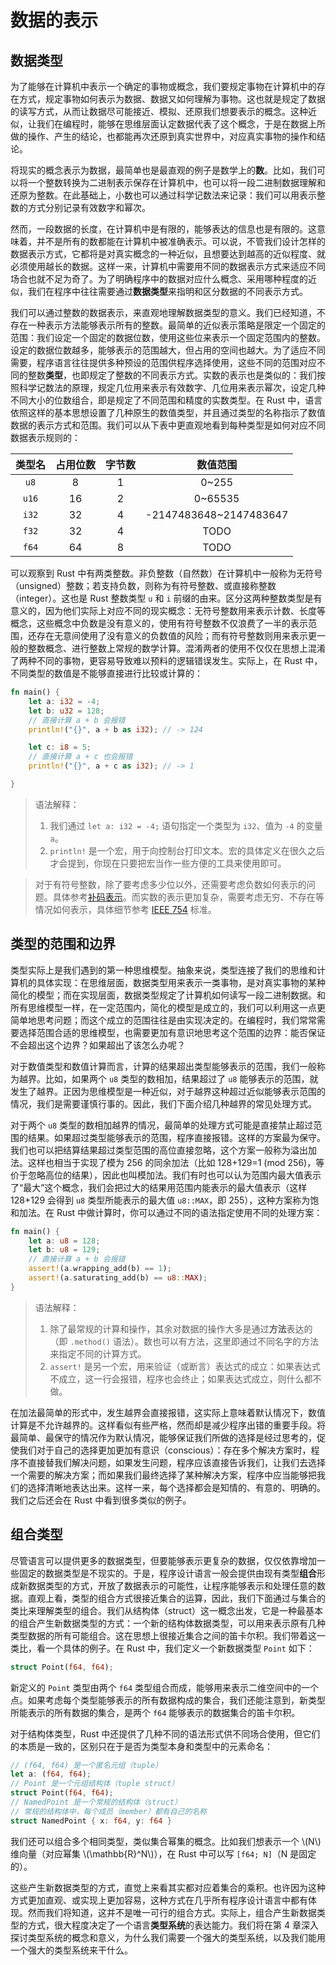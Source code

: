 # 数据的表示

## 数据类型

为了能够在计算机中表示一个确定的事物或概念，我们要规定事物在计算机中的存在方式，规定事物如何表示为数据、数据又如何理解为事物。这也就是规定了数据的读写方式，从而让数据尽可能接近、模拟、还原我们想要表示的概念。这种近似，让我们在编程时，能够在思维层面认定数据代表了这个概念，于是在数据上所做的操作、产生的结论，也都能再次还原到真实世界中，对应真实事物的操作和结论。

将现实的概念表示为数据，最简单也是最直观的例子是数学上的**数**。比如，我们可以将一个整数转换为二进制表示保存在计算机中，也可以将一段二进制数据理解和还原为整数。在此基础上，小数也可以通过科学记数法来记录：我们可以用表示整数的方式分别记录有效数字和幂次。

然而，一段数据的长度，在计算机中是有限的，能够表达的信息也是有限的。这意味着，并不是所有的数都能在计算机中被准确表示。可以说，不管我们设计怎样的数据表示方式，它都将是对真实概念的一种近似，且想要达到越高的近似程度、就必须使用越长的数据。这样一来，计算机中需要用不同的数据表示方式来适应不同场合也就不足为奇了。为了明确程序中的数据对应什么概念、采用哪种程度的近似，我们在程序中往往需要通过**数据类型**来指明和区分数据的不同表示方式。

我们可以通过整数的数据表示，来直观地理解数据类型的意义。我们已经知道，不存在一种表示方法能够表示所有的整数。最简单的近似表示策略是限定一个固定的范围：我们设定一个固定的数据位数，使用这些位来表示一个固定范围内的整数。设定的数据位数越多，能够表示的范围越大，但占用的空间也越大。为了适应不同需要，程序语言往往提供多种预设的范围供程序选择使用，这些不同的范围对应不同的整数**类型**，也即规定了整数的不同表示方式。实数的表示也是类似的：我们按照科学记数法的原理，规定几位用来表示有效数字、几位用来表示幂次，设定几种不同大小的位数组合，即是规定了不同范围和精度的实数类型。在 Rust 中，语言依照这样的基本思想设置了几种原生的数值类型，并且通过类型的名称指示了数值数据的表示方式和范围。我们可以从下表中更直观地看到每种类型是如何对应不同数据表示规则的：

| 类型名 | 占用位数 | 字节数 |        数值范围        |
| :----: | :------: | :----: | :--------------------: |
|  `u8`  |    8     |   1    |         0~255          |
| `u16`  |    16    |   2    |        0~65535         |
| `i32`  |    32    |   4    | -2147483648~2147483647 |
| `f32`  |    32    |   4    |          TODO          |
| `f64`  |    64    |   8    |          TODO          |

可以观察到 Rust 中有两类整数。非负整数（自然数）在计算机中一般称为无符号（unsigned）整数；若支持负数，则称为有符号整数、或直接称整数（integer）。这也是 Rust 整数类型 `u` 和 `i` 前缀的由来。区分这两种整数类型是有意义的，因为他们实际上对应不同的现实概念：无符号整数用来表示计数、长度等概念，这些概念中负数是没有意义的，使用有符号整数不仅浪费了一半的表示范围，还存在无意间使用了没有意义的负数值的风险；而有符号整数则用来表示更一般的整数概念、进行整数上常规的数学计算。混淆两者的使用不仅仅在思想上混淆了两种不同的事物，更容易导致难以预料的逻辑错误发生。实际上，在 Rust 中，不同类型的数值是不能够直接进行比较或计算的：

```rust
fn main() {
    let a: i32 = -4;
    let b: u32 = 128;
    // 直接计算 a + b 会报错
    println!("{}", a + b as i32); // -> 124

    let c: i8 = 5;
    // 直接计算 a + c 也会报错
    println!("{}", a + c as i32); // -> 1

}
```

> 语法解释：
> 1. 我们通过 `let a: i32 = -4;` 语句指定一个类型为 `i32`、值为 `-4` 的变量 `a`。
> 2. `println!` 是一个宏，用于向控制台打印文本。宏的具体定义在很久之后才会提到，你现在只要把宏当作一些方便的工具来使用即可。

> 对于有符号整数，除了要考虑多少位以外，还需要考虑负数如何表示的问题。具体参考[补码表示](https://zh.wikipedia.org/wiki/二補數)。而实数的表示更加复杂，需要考虑无穷、不存在等情况如何表示，具体细节参考 [IEEE 754](https://zh.wikipedia.org/wiki/IEEE_754) 标准。


## 类型的范围和边界

类型实际上是我们遇到的第一种思维模型。抽象来说，类型连接了我们的思维和计算机的具体实现：在思维层面，数据类型用来表示一类事物，是对真实事物的某种简化的模型；而在实现层面，数据类型规定了计算机如何读写一段二进制数据。和所有思维模型一样，在一定范围内，简化的模型是成立的，我们可以利用这一点更简单地思考问题；而这个成立的范围往往是由实现决定的。在编程时，我们常常需要选择范围合适的思维模型，也需要更加有意识地思考这个范围的边界：能否保证不会超出这个边界？如果超出了该怎么办呢？

对于数值类型和数值计算而言，计算的结果超出类型能够表示的范围，我们一般称为越界。比如，如果两个 `u8` 类型的数相加，结果超过了 `u8` 能够表示的范围，就发生了越界。正因为思维模型是一种近似，对于越界这种超过近似能够表示范围的情况，我们是需要谨慎行事的。因此，我们下面介绍几种越界的常见处理方式。

对于两个 `u8` 类型的数相加越界的情况，最简单的处理方式可能是直接禁止超过范围的结果。如果超过类型能够表示的范围，程序直接报错。这样的方案最为保守。我们也可以把结算结果超过类型范围的高位直接忽略，这个方案一般称为溢出加法。这样也相当于实现了模为 256 的同余加法（比如 128+129=1 (mod 256)，等价于忽略高位的结果），因此也叫模加法。我们有时也可以认为范围内最大值表示了“最大”这个概念，我们会把过大的结果用范围内能表示的最大值表示（这样 128+129 会得到 `u8` 类型所能表示的最大值 `u8::MAX`，即 255），这种方案称为饱和加法。在 Rust 中做计算时，你可以通过不同的语法指定使用不同的处理方案：

```rust
fn main() {
    let a: u8 = 128;
    let b: u8 = 129;
    // 直接计算 a + b 会报错
    assert!(a.wrapping_add(b) == 1);
    assert!(a.saturating_add(b) == u8::MAX);
}
```

> 语法解释：
>
> 1. 除了最常规的计算和操作，其余对数据的操作大多是通过**方法**表达的（即 `.method()` 语法）。数也可以有方法，这里即通过不同名字的方法来指定不同的计算方式。
> 2. `assert!` 是另一个宏，用来验证（或断言）表达式的成立：如果表达式不成立，这一行会报错，程序也会终止；如果表达式成立，则什么都不做。

在加法最简单的形式中，发生越界会直接报错，这实际上意味着默认情况下，数值计算是不允许越界的。这样看似有些严格，然而却是减少程序出错的重要手段。将最简单、最保守的情况作为默认情况，能够保证我们所做的选择是经过思考的，促使我们对于自己的选择更加更加有意识（conscious）：存在多个解决方案时，程序不直接替我们解决问题，如果发生问题，程序应该直接告诉我们，让我们去选择一个需要的解决方案；而如果我们最终选择了某种解决方案，程序中应当能够把我们的选择清晰地表达出来。这样一来，每个选择都会是知情的、有意的、明确的。我们之后还会在 Rust 中看到很多类似的例子。

## 组合类型

尽管语言可以提供更多的数据类型，但要能够表示更复杂的数据，仅仅依靠增加一些固定的数据类型是不现实的。于是，程序设计语言一般会提供由现有类型**组合**形成新数据类型的方式，开放了数据表示的可能性，让程序能够表示和处理任意的数据。直观上看，类型的组合方式很接近集合的运算，因此，我们下面通过与集合的类比来理解类型的组合。我们从结构体（struct）这一概念出发，它是一种最基本的组合产生新数据类型的方式：一个新的结构体数据类型，可以用来表示原有几种类型数据的所有可能组合。这在思想上很接近集合之间的笛卡尔积。我们带着这一类比，看一个具体的例子。在 Rust 中，我们定义一个新数据类型 `Point` 如下：

```rust
struct Point(f64, f64);
```

新定义的 `Point` 类型由两个 `f64` 类型组合而成，能够用来表示二维空间中的一个点。如果考虑每个类型能够表示的所有数据构成的集合，我们还能注意到，新类型所能表示的所有数据的集合，是两个 `f64` 能够表示的数据集合的笛卡尔积。

对于结构体类型，Rust 中还提供了几种不同的语法形式供不同场合使用，但它们的本质是一致的，区别只在于是否为类型本身和类型中的元素命名：

```rust
// (f64, f64) 是一个匿名元组（tuple）
let a: (f64, f64);
// Point 是一个元组结构体（tuple struct）
struct Point(f64, f64);
// NamedPoint 是一个常规的结构体（struct）
// 常规的结构体中，每个成员（member）都有自己的名称
struct NamedPoint { x: f64, y: f64 }
```

我们还可以组合多个相同类型，类似集合幂集的概念。比如我们想表示一个 \\(N\\) 维向量（对应幂集 \\(\mathbb{R}^N\\)），在 Rust 中可以写 `[f64; N]`（N 是固定的）。

这些产生新数据类型的方式，直觉上来看其实都对应着集合的乘积。也许因为这种方式更加直观、或实现上更加容易，这种方式在几乎所有程序设计语言中都有体现。然而我们将知道，这并不是唯一可行的组合方式。实际上，组合产生新数据类型的方式，很大程度决定了一个语言**类型系统**的表达能力。我们将在第 4 章深入探讨类型系统的概念和意义，为什么我们需要一个强大的类型系统，以及我们能用一个强大的类型系统来干什么。
